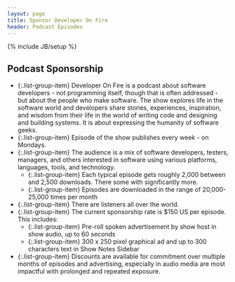 ```yaml
---
layout: page
title: Sponsor Developer On Fire
header: Podcast Episodes
---
```

{% include JB/setup %}

## Podcast Sponsorship

* {:.list-group-item} Developer On Fire is a podcast about software developers - not programming itself, though that is often addressed - but about the people who make software.  The show explores life in the software world and developers share stories, experiences, inspiration, and wisdom from their life in the world of writing code and designing and building systems.  It is about expressing the humanity of software geeks.
* {:.list-group-item} Episode of the show publishes every week - on Mondays.
* {:.list-group-item} The audience is a mix of software developers, testers, managers, and others interested in software using various platforms, languages, tools, and technology.
  * {:.list-group-item} Each typical episode gets roughly 2,000 between and 2,500 downloads.  There some with significantly more.
  * {:.list-group-item} Episodes are downloaded in the range of 20,000-25,000 times per month
* {:.list-group-item} There are listeners all over the world.
* {:.list-group-item} The current sponsorship rate is $150 US per episode.  This includes:
  * {:.list-group-item} Pre-roll spoken advertisement by show host in show audio, up to 60 seconds
  * {:.list-group-item} 300 x 250 pixel graphical ad and up to 300 characters text in Show Notes Sidebar
* {:.list-group-item} Discounts are available for commitment over multiple months of episodes and advertising, especially in audio media are most impactful with prolonged and repeated exposure.
